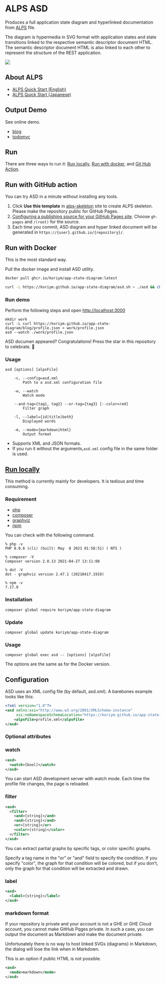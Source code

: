 # ALPS ASD

Produces a full application state diagram and hyperlinked documentation from [ALPS](http://alps.io/) file.

The diagram is hypermedia in SVG format with application states and state transitions linked to the respective semantic descriptor document HTML. The semantic descriptor document HTML is also linked to each other to represent the structure of the REST application.

<a href="https://koriym.github.io/app-state-diagram/blog/profile.svg"><img src="https://koriym.github.io/app-state-diagram/blog/profile.svg"></a>

## About ALPS

* [ALPS Quick Start (English)](https://hackmd.io/@koriym/quick-start-en)
* [ALPS Quick Start (Japanese)](https://hackmd.io/@koriym/quick-start)

## Output Demo

See online demo.

* [blog](https://koriym.github.io/app-state-diagram/blog/)
* [todomvc](https://koriym.github.io/app-state-diagram/todomvc/)

## Run

There are three ways to run it: [Run locally](#run-locally),  [Run with docker](#docker), and [Git Hub Action](https://github.com/koriym/asd-action).

## Run with GitHub action

You can try ASD in a minute without installing any tools.

1. Click **Use this template** in [alps-skeleton](https://github.com/koriym/alps-skeleton) site to create ALPS skeleton. Please make the repository public for GitHub Pages. 
2. [Configuring a publishing source for your GitHub Pages site](https://docs.github.com/en/pages/getting-started-with-github-pages/configuring-a-publishing-source-for-your-github-pages-site). Choose `gh-pages` and `/(root)` for the source.
3. Each time you commit, ASD diagram and hyper linked document will be generated in `https://{user}.github.io/{repository}/`.

## <a name="docker">Run with Docker</a>

This is the most standard way.

Pull the docker image and install ASD utility.

```bash
docker pull ghcr.io/koriym/app-state-diagram:latest
```

```bash
curl -L https://koriym.github.io/app-state-diagram/asd.sh > ./asd && chmod +x ./asd && sudo mv ./asd /usr/local/bin
```

### Run demo

Perform the following steps and open [http://localhost:3000](http://localhost:3000)


```
mkdir work
curl -L curl https://koriym.github.io/app-state-diagram/blog/profile.json > work/profile.json
asd --watch ./work/profile.json
```

ASD documen appeared? Congratulations! Press the star in this repository to celebrate. 🌟

### Usage

```
asd [options] [alpsFile]

    -c, --config=asd.xml
        Path to a asd.xml configuration file

    -w, --watch
        Watch mode

    --and-tag={tag1, tag2} --or-tag={tag3} [--color=red]
        Filter graph

    -l, --label={id|title|both}
        Displayed words

    -m, --mode={markdown|html}
        Output format
```

* Supports XML and JSON formats.
* If you run it without the arguments,`asd.xml` config file in the same folder is used.


## [Run locally](#run-locally)

This method is currently mainly for developers.
It is tedious and time consuming.

### Requirement

* [php](https://www.php.net/manual/en/install.php)
* [composer](https://getcomposer.org/)
* [graphviz](https://graphviz.org/download/)
* [npm](https://nodejs.org/en/download/)


You can check with the following command.

```
% php -v
PHP 8.0.6 (cli) (built: May  8 2021 01:58:51) ( NTS )

% composer -V
Composer version 2.0.13 2021-04-27 13:11:08

% dot -V    
dot - graphviz version 2.47.1 (20210417.1919)

% npm -v
7.17.0
```

### Installation

```
composer global require koriym/app-state-diagram
```

### Update

```
composer global update koriym/app-state-diagram
```

### Usage

```
composer global exec asd -- [options] [alpsFile]
```

The options are the same as for the Docker version.

## Configuration

ASD uses an XML config file (by default, asd.xml). A barebones example looks like this:

```xml
<?xml version="1.0"?>
<asd xmlns:xsi="http://www.w3.org/2001/XMLSchema-instance"
     xsi:noNamespaceSchemaLocation="https://koriym.github.io/app-state-diagram/asd.xsd">
    <alpsFile>profile.xml</alpsFile>
</asd>
```

### Optional <asd /> attributes

### watch

```xml
<asd>
  <watch>[bool]</watch>
</asd>
```

You can start ASD development server with watch mode.
Each time the profile file changes, the page is reloaded.

### filter

```xml
<asd>
  <filter>
    <and>[string]</and>
    <and>[string]</and>
    <or>[string]</or>
    <color>[string]</color>
  </filter>
</asd>
```

You can extract partial graphs by specific tags, or color specific graphs.

Specify a tag name in the "or" or "and" field to specify the condition. If you specify "color", the graph for that condition will be colored, but if you don't, only the graph for that condition will be extracted and drawn.

### label

```xml
<asd>
  <label>[string]</label>
</asd>
```

### markdown format

If your repository is private and your account is not a GHE or GHE Cloud account, you cannot make GitHub Pqges private. In such a case, you can output the document as Markdown and make the document private.

Unfortunately there is no way to host linked SVGs (diagrams) in Markdown, the dialog will lose the link when in Markdown.

This is an option if public HTML is not possible.

```xml
<asd>
  <mode>markdown</mode>
</asd>
```